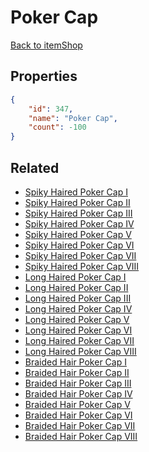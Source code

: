 # Poker Cap

<no description available>

[Back to itemShop](../item-shops.md)

## Properties

```json
{
    "id": 347,
    "name": "Poker Cap",
    "count": -100
}
```

## Related

- [Spiky Haired Poker Cap I](../items/9995-spiky-haired-poker-cap-i.md)
- [Spiky Haired Poker Cap II](../items/9996-spiky-haired-poker-cap-ii.md)
- [Spiky Haired Poker Cap III](../items/9997-spiky-haired-poker-cap-iii.md)
- [Spiky Haired Poker Cap IV](../items/9998-spiky-haired-poker-cap-iv.md)
- [Spiky Haired Poker Cap V](../items/9999-spiky-haired-poker-cap-v.md)
- [Spiky Haired Poker Cap VI](../items/10000-spiky-haired-poker-cap-vi.md)
- [Spiky Haired Poker Cap VII](../items/10001-spiky-haired-poker-cap-vii.md)
- [Spiky Haired Poker Cap VIII](../items/10002-spiky-haired-poker-cap-viii.md)
- [Long Haired Poker Cap I](../items/10003-long-haired-poker-cap-i.md)
- [Long Haired Poker Cap II](../items/10004-long-haired-poker-cap-ii.md)
- [Long Haired Poker Cap III](../items/10005-long-haired-poker-cap-iii.md)
- [Long Haired Poker Cap IV](../items/10006-long-haired-poker-cap-iv.md)
- [Long Haired Poker Cap V](../items/10007-long-haired-poker-cap-v.md)
- [Long Haired Poker Cap VI](../items/10008-long-haired-poker-cap-vi.md)
- [Long Haired Poker Cap VII](../items/10009-long-haired-poker-cap-vii.md)
- [Long Haired Poker Cap VIII](../items/10010-long-haired-poker-cap-viii.md)
- [Braided Hair Poker Cap I](../items/10011-braided-hair-poker-cap-i.md)
- [Braided Hair Poker Cap II](../items/10012-braided-hair-poker-cap-ii.md)
- [Braided Hair Poker Cap III](../items/10013-braided-hair-poker-cap-iii.md)
- [Braided Hair Poker Cap IV](../items/10014-braided-hair-poker-cap-iv.md)
- [Braided Hair Poker Cap V](../items/10015-braided-hair-poker-cap-v.md)
- [Braided Hair Poker Cap VI](../items/10016-braided-hair-poker-cap-vi.md)
- [Braided Hair Poker Cap VII](../items/10017-braided-hair-poker-cap-vii.md)
- [Braided Hair Poker Cap VIII](../items/10018-braided-hair-poker-cap-viii.md)

